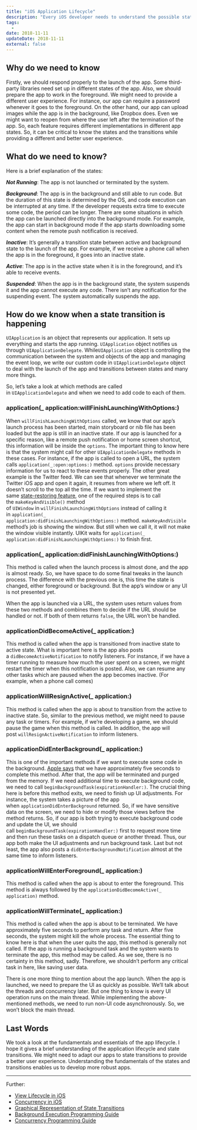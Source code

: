 ```yaml
---
title: "iOS Application Lifecycle"
description: "Every iOS developer needs to understand the possible states and lifecycle of an iOS application. Knowing when the state enables us to work behind the scenes."
tags:
  -
date: 2018-11-11
updateDate: 2018-11-11
external: false
---
```


## Why do we need to know

Firstly, we should respond properly to the launch of the app. Some third-party libraries need set up in different states of the app. Also, we should prepare the app to work in the foreground. We might need to provide a different user experience. For instance, our app can require a password whenever it goes to the foreground. On the other hand, our app can upload images while the app is in the background, like Dropbox does. Even we might want to reopen from where the user left after the termination of the app. So, each feature requires different implementations in different app states. So, it can be critical to know the states and the transitions while providing a different and better user experience.

## What do we need to know?

Here is a brief explanation of the states:

_**Not Running**_: The app is not launched or terminated by the system.

_**Background**_: The app is in the background and still able to run code. But the duration of this state is determined by the OS, and code execution can be interrupted at any time. If the developer requests extra time to execute some code, the period can be longer. There are some situations in which the app can be launched directly into the background mode. For example, the app can start in background mode if the app starts downloading some content when the remote push notification is received.

_**Inactive**_: It’s generally a transition state between active and background state to the launch of the app. For example, if we receive a phone call when the app is in the foreground, it goes into an inactive state.

_**Active**_: The app is in the active state when it is in the foreground, and it’s able to receive events.

_**Suspended**_: When the app is in the background state, the system suspends it and the app cannot execute any code. There isn’t any notification for the suspending event. The system automatically suspends the app.

## How do we know when a state transition is happening

`UIApplication` is an object that represents our application. It sets up everything and starts the app running. `UIApplication` object notifies us through `UIApplicationDelegate`. While`UIApplication` object is controlling the communication between the system and objects of the app and managing the event loop, we write our custom code in `UIApplicationDelegate` object to deal with the launch of the app and transitions between states and many more things.

So, let’s take a look at which methods are called in `UIApplicationDelegate` and when we need to add code to each of them.

### application(_ application:willFinishLaunchingWithOptions:)

When `willFinishLaunchingWithOptions` called, we know that our app’s launch process has been started, main storyboard or nib file has been loaded but the app is still in an inactive state. If our app is launched for a specific reason, like a remote push notification or home screen shortcut, this information will be inside the `options`. The important thing to know here is that the system might call for other `UIApplicationDelegate` methods in these cases. For instance, if the app is called to open a URL, the system calls `application(_:open:options:)` method. `options` provide necessary information for us to react to these events properly. The other great example is the Twitter feed. We can see that whenever we terminate the Twitter iOS app and open it again, it resumes from where we left off. It doesn’t scroll to the top all the time. If we want to implement the same [state-restoring feature](https://developer.apple.com/library/archive/documentation/iPhone/Conceptual/iPhoneOSProgrammingGuide/StrategiesforImplementingYourApp/StrategiesforImplementingYourApp.html#//apple_ref/doc/uid/TP40007072-CH5-SW2), one of the required steps is to call the `makeKeyAndVisible()` method of `UIWindow` in `willFinishLaunchingWithOptions` instead of calling it in `application(_ application:didFinishLaunchingWithOptions:)` method. `makeKeyAndVisible` method’s job is showing the window. But still when we call it, it will not make the window visible instantly. UIKit waits for `application(_ application:didFinishLaunchingWithOptions:)` to finish first.

### application(_ application:didFinishLaunchingWithOptions:)

This method is called when the launch process is almost done, and the app is almost ready. So, we have space to do some final tweaks in the launch process. The difference with the previous one is, this time the state is changed, either foreground or background. But the app’s window or any UI is not presented yet.

When the app is launched via a URL, the system uses return values from these two methods and combines them to decide if the URL should be handled or not. If both of them returns `false`, the URL won’t be handled.

### applicationDidBecomeActive(_ application:)

This method is called when the app is transitioned from inactive state to active state. What is important here is the app also posts a `didBecomeActiveNotification` to notify listeners. For instance, if we have a timer running to measure how much the user spent on a screen, we might restart the timer when this notification is posted. Also, we can resume any other tasks which are paused when the app becomes inactive. (For example, when a phone call comes)

### applicationWillResignActive(_ application:)

This method is called when the app is about to transition from the active to inactive state. So, similar to the previous method, we might need to pause any task or timers. For example, if we’re developing a game, we should pause the game when this method is called. In addition, the app will post `willResignActiveNotification` to inform listeners.

### applicationDidEnterBackground(_ application:)

This is one of the important methods if we want to execute some code in the background. [Apple says](https://developer.apple.com/documentation/uikit/uiapplicationdelegate/1622997-applicationdidenterbackground#discussion) that we have approximately five seconds to complete this method. After that, the app will be terminated and purged from the memory. If we need additional time to execute background code, we need to call `beginBackgroundTask(expirationHandler:)`. The crucial thing here is before this method exits, we need to finish up UI adjustments. For instance, the system takes a picture of the app when `applicationDidEnterBackground` returned. So, if we have sensitive data on the screen, we need to hide or modify those views before the method returns. So, if our app is both trying to execute background code and update the UI, we should call `beginBackgroundTask(expirationHandler:)` first to request more time and then run these tasks on a dispatch queue or another thread. Thus, our app both make the UI adjustments and run background task. Last but not least, the app also posts a `didEnterBackgroundNotification` almost at the same time to inform listeners.

### applicationWillEnterForeground(_ application:)

This method is called when the app is about to enter the foreground. This method is always followed by the `applicationDidBecomeActive(_ application)` method.

### applicationWillTerminate(_ application:)

This method is called when the app is about to be terminated. We have approximately five seconds to perform any task and return. After five seconds, the system might kill the whole process. The essential thing to know here is that when the user quits the app, this method is generally not called. If the app is running a background task and the system wants to terminate the app, this method may be called. As we see, there is no certainty in this method, sadly. Therefore, we shouldn’t perform any critical task in here, like saving user data.

There is one more thing to mention about the app launch. When the app is launched, we need to prepare the UI as quickly as possible. We’ll talk about the threads and concurrency later. But one thing to know is every UI operation runs on the main thread. While implementing the above-mentioned methods, we need to run non-UI code asynchronously. So, we won’t block the main thread.

## Last Words

We took a look at the fundamentals and essentials of the app lifecycle. I hope it gives a brief understanding of the application lifecycle and state transitions. We might need to adapt our apps to state transitions to provide a better user experience. Understanding the fundamentals of the states and transitions enables us to develop more robust apps.

---

Further:
- [View Lifecycle in iOS](/view-lifecycle-in-ios/)
- [Concurrency in iOS](/concurrency-in-ios/)
- [Graphical Representation of State Transitions](https://qph.fs.quoracdn.net/main-qimg-473264d5d9f0ec16d57b8dffcc9824d8)
- [Background Execution Programming Guide](https://developer.apple.com/library/archive/documentation/iPhone/Conceptual/iPhoneOSProgrammingGuide/BackgroundExecution/BackgroundExecution.html#//apple_ref/doc/uid/TP40007072-CH4-SW1)
- [Concurrency Programming Guide](https://developer.apple.com/library/archive/documentation/General/Conceptual/ConcurrencyProgrammingGuide/Introduction/Introduction.html#//apple_ref/doc/uid/TP40008091)
